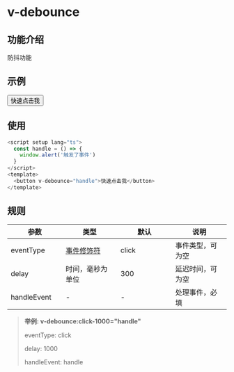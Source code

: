# v-debounce

## 功能介绍

防抖功能

## 示例

<script setup lang="ts">
  const handle = () => {
    window.alert('触发了事件')
  }
</script>

<button
  v-debounce="handle"
  :style="{
    display: 'flex',
    justifyContent: 'center',
    alignItems: 'center',
    border: '1px solid #ccc',
    padding: '10px',
    borderRadius: '5px'
    }">
快速点击我
</button>

## 使用

```typescript {7}
<script setup lang="ts">
  const handle = () => {
    window.alert('触发了事件')
  }
</script>
<template>
  <button v-debounce="handle">快速点击我</button>
</template>
```

## 规则

| 参数        | 类型                                                                                    | 默认  | 说明             |
| ----------- | --------------------------------------------------------------------------------------- | ----- | ---------------- |
| eventType   | [事件修饰符](https://cn.vuejs.org/guide/essentials/event-handling.html#event-modifiers) | click | 事件类型，可为空 |
| delay       | 时间，毫秒为单位                                                                        | 300   | 延迟时间，可为空 |
| handleEvent | -                                                                                       | -     | 处理事件，必填   |

> **举例: v-debounce:click-1000="handle"**
>
> eventType: click
>
> delay: 1000
>
> handleEvent: handle

<style scoped>
  table {
    display: table;
    width: 100%;
    border-collapse: collapse;
  }
  td {
    width: 25%;

  }
  th {
    width: 25%;
  }
</style>

